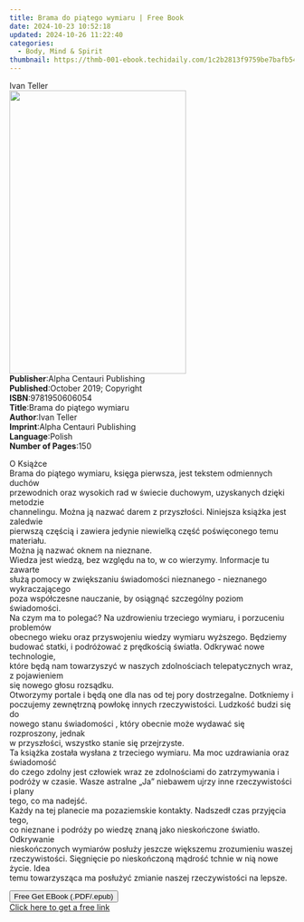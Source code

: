 ```yaml
---
title: Brama do piątego wymiaru | Free Book
date: 2024-10-23 10:52:18
updated: 2024-10-26 11:22:40
categories:
  - Body, Mind & Spirit
thumbnail: https://thmb-001-ebook.techidaily.com/1c2b2813f9759be7bafb542d17e74660fdff88a0412cf676b2cf3458ff8c6bee.jpg
---
```

<main id="book-container">
  <div class="flex flex-col">
    <div class="book-brief flex-1 py-6 px-4 sm:p-6 md:py-10 md:px-8">
      <!-- brief-->
      <div class="book-brief-main">Ivan Teller</div>
    </div>
    <div
      class="book-meta-info flex-1 grid gap-4 col-start-1 col-end-3 row-start-1 sm:mb-6 sm:grid-cols-4 lg:gap-6 lg:col-start-2 lg:row-end-6 lg:row-span-6 lg:mb-0"
    >
      <div
        class="book-meta-info-left place-content-center mt-4 p-4 text-sm leading-6 col-start-2 col-span-2 dark:text-slate-400"
      >
        <img
          class="w-full h-500 object-cover rounded-lg sm:h-255 sm:col-span-2 lg:col-span-full"
          src="https://img-001-ebook.techidaily.com/bc84062652a53449df858d45bd9c5442cfbfb53f6d524998bf5006bc55e5061d.jpg"
          alt=""
          width="312"
          height="500"
        />
      </div>
      <div
        class="book-meta-info-right mt-2 col-start-1 row-start-2 col-span-3 self-center"
      >
        <!-- meta data  -->
        <div class="flex flex-col px-4 md:px-8">
          <div class="flex-1">
            <strong>Publisher</strong>:<span class="px-2"
              >Alpha Centauri Publishing</span
            >
          </div>
          <div class="flex-1">
            <strong>Published</strong>:<span class="px-2"
              >October 2019; Copyright</span
            >
          </div>
          <div class="flex-1">
            <strong>ISBN</strong>:<span class="px-2">9781950606054</span>
          </div>
          <div class="flex-1">
            <strong>Title</strong>:<span class="px-2"
              >Brama do piątego wymiaru</span
            >
          </div>
          <div class="flex-1">
            <strong>Author</strong>:<span class="px-2">Ivan Teller</span>
          </div>
          <div class="flex-1">
            <strong>Imprint</strong>:<span class="px-2"
              >Alpha Centauri Publishing</span
            >
          </div>
          <div class="flex-1">
            <strong>Language</strong>:<span class="px-2">Polish</span>
          </div>
          <div class="flex-1">
            <strong>Number of Pages</strong>:<span class="px-2">150</span>
          </div>
        </div>
      </div>
    </div>
    <div class="book-description flex-1 py-6 px-4 sm:p-6 md:py-10 md:px-8">
      <div class="book-description-main">
        <div accordion-content="" id="description">
          <p>
            O Książce<br />Brama do piątego wymiaru, księga pierwsza, jest
            tekstem odmiennych duchów<br />przewodnich oraz wysokich rad w
            świecie duchowym, uzyskanych dzięki metodzie<br />channelingu. Można
            ją nazwać darem z przyszłości. Niniejsza książka jest zaledwie<br />pierwszą
            częścią i zawiera jedynie niewielką część poświęconego temu
            materiału.<br />Można ją nazwać oknem na nieznane.<br />Wiedza jest
            wiedzą, bez względu na to, w co wierzymy. Informacje tu zawarte<br />służą
            pomocy w zwiększaniu świadomości nieznanego - nieznanego
            wykraczającego<br />poza współczesne nauczanie, by osiągnąć
            szczególny poziom świadomości.<br />Na czym ma to polegać? Na
            uzdrowieniu trzeciego wymiaru, i porzuceniu problemów<br />obecnego
            wieku oraz przyswojeniu wiedzy wymiaru wyższego. Będziemy<br />budować
            statki, i podróżować z prędkością światła. Odkrywać nowe
            technologie,<br />które będą nam towarzyszyć w naszych zdolnościach
            telepatycznych wraz, z pojawieniem<br />się nowego głosu
            rozsądku.<br />Otworzymy portale i będą one dla nas od tej pory
            dostrzegalne. Dotkniemy i<br />poczujemy zewnętrzną powłokę innych
            rzeczywistości. Ludzkość budzi się do<br />nowego stanu świadomości
            , który obecnie może wydawać się rozproszony, jednak<br />w
            przyszłości, wszystko stanie się przejrzyste.<br />Ta książka
            została wysłana z trzeciego wymiaru. Ma moc uzdrawiania oraz
            świadomość<br />do czego zdolny jest człowiek wraz ze zdolnościami
            do zatrzymywania i<br />podróży w czasie. Wasze astralne „Ja”
            niebawem ujrzy inne rzeczywistości i plany<br />tego, co ma
            nadejść.<br />Każdy na tej planecie ma pozaziemskie kontakty.
            Nadszedł czas przyjęcia tego,<br />co nieznane i podróży po wiedzę
            znaną jako nieskończone światło. Odkrywanie<br />nieskończonych
            wymiarów posłuży jeszcze większemu zrozumieniu waszej<br />rzeczywistości.
            Sięgnięcie po nieskończoną mądrość tchnie w nią nowe życie. Idea<br />temu
            towarzysząca ma posłużyć zmianie naszej rzeczywistości na lepsze.
          </p>
        </div>
        <div class="accordion-fader"></div>
      </div>
    </div>
    <div class="book-excerpts flex-1 py-6 px-4 sm:p-6 md:py-10 md:px-8"></div>
    <div
      class="book-about-author flex-1 py-6 px-4 sm:p-6 md:py-10 md:px-8"
    ></div>
    <div class="book-free-get flex-1 py-6 px-4 sm:p-6 md:py-10 md:px-8">
      <button
        id="btn-free-get"
        class="bg-blue-500 hover:bg-blue-700 text-white font-bold py-2 px-4 rounded"
      >
        Free Get EBook (.PDF/.epub)
      </button>
      <div id="countdown-display" class="px-2 text-lg mt-2"></div>
      <a
        id="free-link"
        class="hidden bg-blue-500 hover:bg-blue-700 text-white font-bold py-2 px-4 rounded"
        href="https://www.ebooks.com/en-us/book/209882367/brama-do-pi-tego-wymiaru/ivan-teller/"
        target="_blank"
        >Click here to get a free link</a
      >
    </div>
    <script>
      let countdownTime = 0;
      let countdownInterval = null;
      document
        .getElementById('btn-free-get')
        .addEventListener('click', startCountdown);
      function startCountdown() {
        countdownTime = new Date().getTime() + 60000 * 3;
        countdownInterval = setInterval(updateCountdown, 1000);
        document.getElementById('btn-free-get').disabled = true;
        document
          .getElementById('btn-free-get')
          .classList.add('bg-gray-500', 'cursor-not-allowed');
      }
      function updateCountdown() {
        let currentTime = new Date().getTime();
        let timeLeft = countdownTime - currentTime;
        let secondsLeft = Math.floor(timeLeft / 1000);
        document.getElementById('countdown-display').innerHTML =
          `Remaining time: ${secondsLeft} seconds.`;
        if (secondsLeft <= 0) {
          clearInterval(countdownInterval);
          document.getElementById('btn-free-get').classList.add('hidden');
          document.getElementById('free-link').classList.remove('hidden');
          document.getElementById('countdown-display').innerHTML = '';
        }
      }
    </script>
  </div>
</main>
